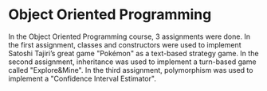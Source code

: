 # Object Oriented Programming
In the Object Oriented Programming course, 3 assignments were done. In the first assignment, classes and constructors were used to implement Satoshi Tajiri’s great game "Pokémon" as a text-based strategy game. In the second assignment, inheritance was used to implement a turn-based game called "Explore&Mine". In the third assignment, polymorphism was used to implement a "Confidence Interval Estimator".